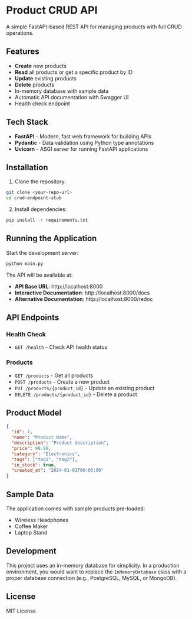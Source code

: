 # Product CRUD API

A simple FastAPI-based REST API for managing products with full CRUD operations.

## Features

- **Create** new products
- **Read** all products or get a specific product by ID
- **Update** existing products
- **Delete** products
- In-memory database with sample data
- Automatic API documentation with Swagger UI
- Health check endpoint

## Tech Stack

- **FastAPI** - Modern, fast web framework for building APIs
- **Pydantic** - Data validation using Python type annotations
- **Uvicorn** - ASGI server for running FastAPI applications

## Installation

1. Clone the repository:
```bash
git clone <your-repo-url>
cd crud-endpoint-stub
```

2. Install dependencies:
```bash
pip install -r requirements.txt
```

## Running the Application

Start the development server:
```bash
python main.py
```

The API will be available at:
- **API Base URL**: http://localhost:8000
- **Interactive Documentation**: http://localhost:8000/docs
- **Alternative Documentation**: http://localhost:8000/redoc

## API Endpoints

### Health Check
- `GET /health` - Check API health status

### Products
- `GET /products` - Get all products
- `POST /products` - Create a new product
- `PUT /products/{product_id}` - Update an existing product
- `DELETE /products/{product_id}` - Delete a product

## Product Model

```json
{
  "id": 1,
  "name": "Product Name",
  "description": "Product description",
  "price": 99.99,
  "category": "Electronics",
  "tags": ["tag1", "tag2"],
  "in_stock": true,
  "created_at": "2024-01-01T00:00:00"
}
```

## Sample Data

The application comes with sample products pre-loaded:
- Wireless Headphones
- Coffee Maker
- Laptop Stand

## Development

This project uses an in-memory database for simplicity. In a production environment, you would want to replace the `InMemoryDatabase` class with a proper database connection (e.g., PostgreSQL, MySQL, or MongoDB).

## License

MIT License
